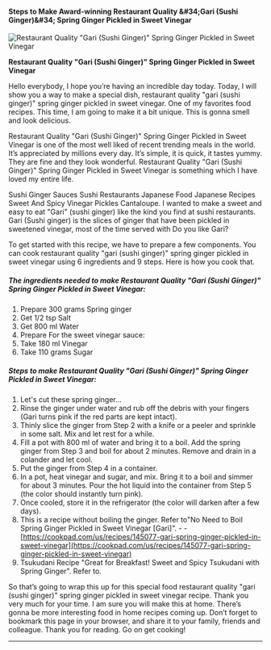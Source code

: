             

#### Steps to Make Award-winning Restaurant Quality &amp;#34;Gari (Sushi Ginger)&amp;#34; Spring Ginger Pickled in Sweet Vinegar

![Restaurant Quality &quot;Gari (Sushi Ginger)&quot; Spring Ginger Pickled in Sweet Vinegar](https://img-global.cpcdn.com/recipes/5253432391761920/751x532cq70/restaurant-quality-gari-sushi-ginger-spring-ginger-pickled-in-sweet-vinegar-recipe-main-photo.jpg)

**Restaurant Quality &quot;Gari (Sushi Ginger)&quot; Spring Ginger Pickled in Sweet Vinegar**

Hello everybody, I hope you’re having an incredible day today. Today, I will show you a way to make a special dish, restaurant quality "gari (sushi ginger)" spring ginger pickled in sweet vinegar. One of my favorites food recipes. This time, I am going to make it a bit unique. This is gonna smell and look delicious.

Restaurant Quality "Gari (Sushi Ginger)" Spring Ginger Pickled in Sweet Vinegar is one of the most well liked of recent trending meals in the world. It’s appreciated by millions every day. It’s simple, it is quick, it tastes yummy. They are fine and they look wonderful. Restaurant Quality "Gari (Sushi Ginger)" Spring Ginger Pickled in Sweet Vinegar is something which I have loved my entire life.

Sushi Ginger Sauces Sushi Restaurants Japanese Food Japanese Recipes Sweet And Spicy Vinegar Pickles Cantaloupe. I wanted to make a sweet and easy to eat "Gari" (sushi ginger) like the kind you find at sushi restaurants. Gari (Sushi ginger) is the slices of ginger that have been pickled in sweetened vinegar, most of the time served with Do you like Gari?

To get started with this recipe, we have to prepare a few components. You can cook restaurant quality "gari (sushi ginger)" spring ginger pickled in sweet vinegar using 6 ingredients and 9 steps. Here is how you cook that.

##### The ingredients needed to make Restaurant Quality "Gari (Sushi Ginger)" Spring Ginger Pickled in Sweet Vinegar:

1.  Prepare 300 grams Spring ginger
2.  Get 1/2 tsp Salt
3.  Get 800 ml Water
4.  Prepare For the sweet vinegar sauce:
5.  Take 180 ml Vinegar
6.  Take 110 grams Sugar

##### Steps to make Restaurant Quality "Gari (Sushi Ginger)" Spring Ginger Pickled in Sweet Vinegar:

1.  Let's cut these spring ginger…
2.  Rinse the ginger under water and rub off the debris with your fingers (Gari turns pink if the red parts are kept intact).
3.  Thinly slice the ginger from Step 2 with a knife or a peeler and sprinkle in some salt. Mix and let rest for a while.
4.  Fill a pot with 800 ml of water and bring it to a boil. Add the spring ginger from Step 3 and boil for about 2 minutes. Remove and drain in a colander and let cool.
5.  Put the ginger from Step 4 in a container.
6.  In a pot, heat vinegar and sugar, and mix. Bring it to a boil and simmer for about 3 minutes. Pour the hot liquid into the container from Step 5 (the color should instantly turn pink).
7.  Once cooled, store it in the refrigerator (the color will darken after a few days).
8.  This is a recipe without boiling the ginger. Refer to"No Need to Boil Spring Ginger Pickled in Sweet Vinegar \[Gari\]". - - [https://cookpad.com/us/recipes/145077-gari-spring-ginger-pickled-in-sweet-vinegar](https://cookpad.com/us/recipes/145077-gari-spring-ginger-pickled-in-sweet-vinegar)
9.  Tsukudani Recipe "Great for Breakfast! Sweet and Spicy Tsukudani with Spring Ginger". Refer to.

So that’s going to wrap this up for this special food restaurant quality "gari (sushi ginger)" spring ginger pickled in sweet vinegar recipe. Thank you very much for your time. I am sure you will make this at home. There’s gonna be more interesting food in home recipes coming up. Don’t forget to bookmark this page in your browser, and share it to your family, friends and colleague. Thank you for reading. Go on get cooking!

* * *
